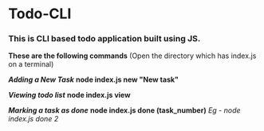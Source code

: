 # Todo-CLI
### This is CLI based todo application built using JS.

**These are the following commands**
(Open the directory which has index.js on a terminal)

***Adding a New Task***
**node index.js new "New task"**

***Viewing todo list***
**node index.js view**

***Marking a task as done***
**node index.js done (task_number)**
*Eg - node index.js done 2*
